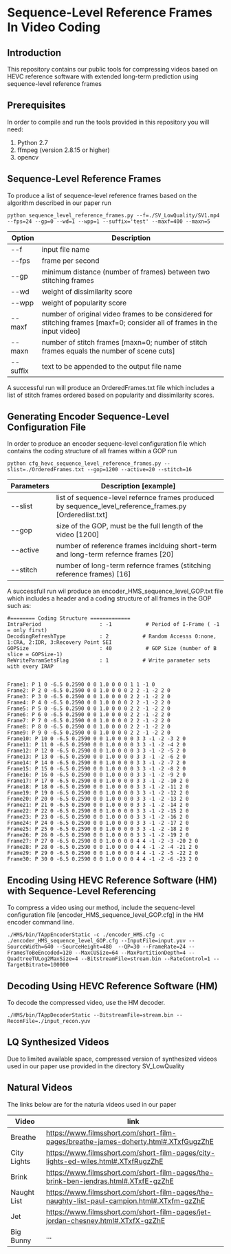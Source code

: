 # Sequence-Level Reference Frames In Video Coding

## Introduction

This repository contains our public tools for compressing videos based on HEVC reference software with extended long-term prediction using sequence-level reference frames

## Prerequisites

In order to compile and run the tools provided in this repository you will need:
1. Python 2.7 
2. ffmpeg (version 2.8.15 or higher)
3. opencv

## Sequence-Level Reference Frames
To produce a list of sequence-level reference frames based on the algorithm described in our paper run

```
python sequence_level_reference_frames.py --f=./SV_LowQuality/SV1.mp4 --fps=24 --gp=0 --wd=1 --wpp=1 --suffix='test' --maxf=400 --maxn=5
```

Option | Description
---|---
--f | input file name 
--fps | frame per second
--gp | minimum distance (number of frames) between two stitching frames
--wd | weight of dissimilarity score
--wpp | weight of popularity score
--maxf | number of original video frames to be considered for stitching frames [maxf=0; consider all of frames in the input video]
--maxn | number of stitch frames [maxn=0; number of stitch frames equals the number of scene cuts]
--suffix | text to be appended to the output file name

A successful run will produce an OrderedFrames.txt file which includes a list of stitch frames ordered based on popularity and dissimilarity scores.

## Generating Encoder Sequence-Level Configuration File
In order to produce an encoder sequenc-level configuration file which contains the coding structure of all frames within a GOP run

```
python cfg_hevc_sequence_level_reference_frames.py --slist=./OrderedFrames.txt --gop=1200 --active=20 --stitch=16
```

Parameters | Description [example]
---|---
--slist | list of sequence-level refernce frames produced by sequence_level_reference_frames.py [Orderedlist.txt]
--gop | size of the GOP, must be the full length of the video [1200]
--active | number of reference frames inclduing short-term and long-term refernce frames [20]
--stitch | number of long-term refernce frames (stitching reference frames) [16]

A successfull run wil produce an encoder_HMS_sequence_level_GOP.txt file which includes a header and a coding structure of all frames in the GOP such as:

```
#======== Coding Structure =============
IntraPeriod                   : -1           # Period of I-Frame ( -1 = only first)
DecodingRefreshType           : 2           # Random Accesss 0:none, 1:CRA, 2:IDR, 3:Recovery Point SEI
GOPSize                       : 40           # GOP Size (number of B slice = GOPSize-1)
ReWriteParamSetsFlag          : 1           # Write parameter sets with every IRAP


Frame1: P 1 0 -6.5 0.2590 0 0 1.0 0 0 0 1 1 -1 0
Frame2: P 2 0 -6.5 0.2590 0 0 1.0 0 0 0 2 2 -1 -2 2 0
Frame3: P 3 0 -6.5 0.2590 0 0 1.0 0 0 0 2 2 -1 -2 2 0
Frame4: P 4 0 -6.5 0.2590 0 0 1.0 0 0 0 2 2 -1 -2 2 0
Frame5: P 5 0 -6.5 0.2590 0 0 1.0 0 0 0 2 2 -1 -2 2 0
Frame6: P 6 0 -6.5 0.2590 0 0 1.0 0 0 0 2 2 -1 -2 2 0
Frame7: P 7 0 -6.5 0.2590 0 0 1.0 0 0 0 2 2 -1 -2 2 0
Frame8: P 8 0 -6.5 0.2590 0 0 1.0 0 0 0 2 2 -1 -2 2 0
Frame9: P 9 0 -6.5 0.2590 0 0 1.0 0 0 0 2 2 -1 -2 2 0
Frame10: P 10 0 -6.5 0.2590 0 0 1.0 0 0 0 3 3 -1 -2 -3 2 0
Frame11: P 11 0 -6.5 0.2590 0 0 1.0 0 0 0 3 3 -1 -2 -4 2 0
Frame12: P 12 0 -6.5 0.2590 0 0 1.0 0 0 0 3 3 -1 -2 -5 2 0
Frame13: P 13 0 -6.5 0.2590 0 0 1.0 0 0 0 3 3 -1 -2 -6 2 0
Frame14: P 14 0 -6.5 0.2590 0 0 1.0 0 0 0 3 3 -1 -2 -7 2 0
Frame15: P 15 0 -6.5 0.2590 0 0 1.0 0 0 0 3 3 -1 -2 -8 2 0
Frame16: P 16 0 -6.5 0.2590 0 0 1.0 0 0 0 3 3 -1 -2 -9 2 0
Frame17: P 17 0 -6.5 0.2590 0 0 1.0 0 0 0 3 3 -1 -2 -10 2 0
Frame18: P 18 0 -6.5 0.2590 0 0 1.0 0 0 0 3 3 -1 -2 -11 2 0
Frame19: P 19 0 -6.5 0.2590 0 0 1.0 0 0 0 3 3 -1 -2 -12 2 0
Frame20: P 20 0 -6.5 0.2590 0 0 1.0 0 0 0 3 3 -1 -2 -13 2 0
Frame21: P 21 0 -6.5 0.2590 0 0 1.0 0 0 0 3 3 -1 -2 -14 2 0
Frame22: P 22 0 -6.5 0.2590 0 0 1.0 0 0 0 3 3 -1 -2 -15 2 0
Frame23: P 23 0 -6.5 0.2590 0 0 1.0 0 0 0 3 3 -1 -2 -16 2 0
Frame24: P 24 0 -6.5 0.2590 0 0 1.0 0 0 0 3 3 -1 -2 -17 2 0
Frame25: P 25 0 -6.5 0.2590 0 0 1.0 0 0 0 3 3 -1 -2 -18 2 0
Frame26: P 26 0 -6.5 0.2590 0 0 1.0 0 0 0 3 3 -1 -2 -19 2 0
Frame27: P 27 0 -6.5 0.2590 0 0 1.0 0 0 0 4 4 -1 -2 -3 -20 2 0
Frame28: P 28 0 -6.5 0.2590 0 0 1.0 0 0 0 4 4 -1 -2 -4 -21 2 0
Frame29: P 29 0 -6.5 0.2590 0 0 1.0 0 0 0 4 4 -1 -2 -5 -22 2 0
Frame30: P 30 0 -6.5 0.2590 0 0 1.0 0 0 0 4 4 -1 -2 -6 -23 2 0
```

## Encoding Using HEVC Reference Software (HM) with Sequence-Level Referencing
To compress a video using our method, include the sequenc-level configuration file [encoder_HMS_sequence_level_GOP.cfg] in the HM encoder command line.

```
./HMS/bin/TAppEncoderStatic -c ./encoder_HMS.cfg -c ./encoder_HMS_sequence_level_GOP.cfg --InputFile=input.yuv --SourceWidth=640 --SourceHeight=480  --QP=30 --FrameRate=24 --FramesToBeEncoded=120 --MaxCUSize=64 --MaxPartitionDepth=4 --QuadtreeTULog2MaxSize=4 --BitstreamFile=stream.bin --RateControl=1 --TargetBitrate=100000
```

## Decoding Using HEVC Reference Software (HM)
To decode the compressed video, use the HM decoder.

```
./HMS/bin/TAppDecoderStatic --BitstreamFile=stream.bin --ReconFile=./input_recon.yuv
```

## LQ Synthesized Videos
Due to limited available space, compressed version of synthesized videos used in our paper use provided in the directory SV_LowQuality

## Natural Videos
The links below are for the naturla videos used in our paper

Video | link
---|---
Breathe | https://www.filmsshort.com/short-film-pages/breathe-james-doherty.html#.XTxfGugzZhE
City Lights | https://www.filmsshort.com/short-film-pages/city-lights-ed-wiles.html#.XTxfRugzZhE
Brink | https://www.filmsshort.com/short-film-pages/the-brink-ben-jendras.html#.XTxfE-gzZhE
Naught List | https://www.filmsshort.com/short-film-pages/the-naughty-list-paul-campion.html#.XTxfm-gzZhE
Jet | https://www.filmsshort.com/short-film-pages/jet-jordan-chesney.html#.XTxfX-gzZhE
Big Bunny | ...
